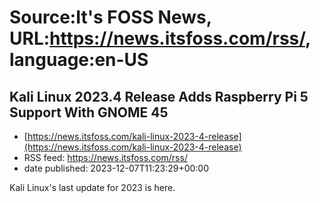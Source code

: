 # Source:It's FOSS News, URL:https://news.itsfoss.com/rss/, language:en-US

## Kali Linux 2023.4 Release Adds Raspberry Pi 5 Support With GNOME 45
 - [https://news.itsfoss.com/kali-linux-2023-4-release](https://news.itsfoss.com/kali-linux-2023-4-release)
 - RSS feed: https://news.itsfoss.com/rss/
 - date published: 2023-12-07T11:23:29+00:00

Kali Linux's last update for 2023 is here.


